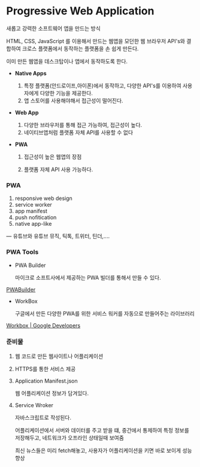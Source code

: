 # Progressive Web Application

새롭고 강력한 소프트웨어 앱을 만드는 방식

HTML, CSS, JavaScript 를 이용해서 만드는 웹앱을 모던한 웹 브라우저 API's와 결합하여 크로스 플랫폼에서 동작하는 플랫폼을 손 쉽게 만든다.

이미 만든 웹앱을 데스크탑이나 앱에서 동작하도록 한다.

- **Native Apps**
  1. 특정 플랫폼(안드로이프,아이폰)에서 동작하고, 다양한 API's를 이용하여 사용자에게 다양한 기능을 제공한다.
  2. 앱 스토어를 사용해야해서 접근성이 떨어진다.
- **Web App**
  1. 다양한 브라우저를 통해 접근 가능하여, 접근성이 높다.
  2. 네이티브앱처럼 플랫폼 자체 API를 사용할 수 없다
- **PWA**

  1.  접근성이 높은 웹앱의 장점

  1.  플랫폼 자체 API 사용 가능하다.

### PWA

1. responsive web design
2. service worker
3. app manifest
4. push nofitication
5. native app-like

— 유튜브와 유튜브 뮤직, 틱톡, 트위터, 틴더,....

### PWA Tools

- PWA Builder

  마이크로 소프트사에서 제공하는 PWA 빌더를 통해서 만들 수 있다.

[PWABuilder](https://www.pwabuilder.com/)

- WorkBox

  구글에서 만든 다양한 PWA를 위한 서비스 워커를 자동으로 만들어주는 라이브러리

[Workbox | Google Developers](https://developers.google.com/web/tools/workbox)

### 준비물

1. 웹 코드로 만든 웹사이트나 어플리케이션
2. HTTPS를 통한 서비스 제공
3. Application Manifest.json

   웹 어플리케이션 정보가 담겨있다.

4. Service Wroker

   자바스크립트로 작성된다.

   어플리케이션에서 서버와 데이터를 주고 받을 떄, 중간에서 통제하여 특정 정보를 저장해두고, 네트워크가 오프라인 상태일때 보여줌

   최신 뉴스들은 미리 fetch해놓고, 사용자가 어플리케이션을 키면 바로 보이게 성능향상
